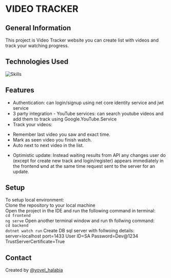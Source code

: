 # VIDEO TRACKER


## General Information
This project is Video Tracker website you can create list with videos and track your watching progress.

## Technologies Used
![Skills](https://skillicons.dev/icons?i=js,html,css,cs,angular,dotnet)

## Features
- Authentication:
  can login/signup using net core identity service and jwt service
- 3 party integration - YouTube services:
  can search youtube videos and add them to track using Google.YouTube.Service 
- Track your videos:
* Remember last video you saw and exact time.
* Mark as seen video you finish watch.
* Auto next to next video in the list.
- Optimistic update:
  Instead waiting results from API any changes user do (except for create new track and login/register)
  appears immediately in the frontend שnd at the same time request sent to the server for an update.

## Setup
To setup local environment:<br/>
Clone the repository to your local machine<br/>
Open the project in the IDE and run the following command in terminal:<br/>
`cd frontend`<br/>
`ng serve`
Open another terminal window and run th follwing command:<br/>
`cd backend`<br/>
`dotnet watch run`
Create DB sql server with follwoing details:
server=localhost
port=1433
User ID=SA
Password=Dev@1234
TrustServerCertificate=True


## Contact
Created by [@yovel_halabia](https://www.linkedin.com/in/yovel-halabia-450a2b1b2/)


